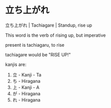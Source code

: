 # 立ち上がれ


立ち上がれ | Tachiagare | Standup, rise up

This word is the verb of rising up, but imperative

present is tachiagaru, to rise

tachiagare would be "RISE UP!"

kanjis are:

1. 立 - Kanji - Ta
2. ち - Hiragana
3. 上 - Kanji - A
4. が - Hiragana
5. れ - Hiragana